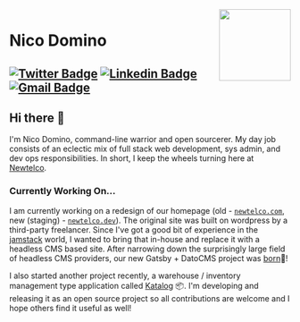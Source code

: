 <img align="right" src="https://imgur.com/46Xmagk.png" width="128" />

# Nico Domino

[![Twitter Badge](https://img.shields.io/badge/-@ndom91-1ca0f1?style=flat-square&labelColor=1ca0f1&logo=twitter&logoColor=white&link=https://twitter.com/ndom91)](https://twitter.com/ndom91) [![Linkedin Badge](https://img.shields.io/badge/-ndom91-blue?style=flat-square&logo=Linkedin&logoColor=white&link=https://www.linkedin.com/in/ndom91/)](https://www.linkedin.com/in/ndom91/) [![Gmail Badge](https://img.shields.io/badge/-yo@ndo.dev-c14438?style=flat-square&logo=gmail&logoColor=white&link=mailto:yo@ndo.dev)](mailto:yo@ndo.dev)
---

## Hi there 👋

I'm Nico Domino, command-line warrior and open sourcerer. My day job consists of an eclectic mix of full stack web development, sys admin, and dev ops responsibilities. In short, I keep the wheels turning here at [Newtelco](https://newtelco.dev).

### Currently Working On...

I am currently working on a redesign of our homepage (old - [`newtelco.com`](https://newtelco.com), new (staging) - [`newtelco.dev`](https://newtelco.dev)). The original site was built on wordpress by a third-party freelancer. Since I've got a good bit of experience in the [jamstack](https://www.netlify.com/jamstack/) world, I wanted to bring that in-house and replace it with a headless CMS based site. After narrowing down the surprisingly large field of headless CMS providers, our new Gatsby + DatoCMS project was [born](https://github.com/newtelco/newtelco-dato)🎉!

I also started another project recently, a warehouse / inventory management type application called [Katalog](https://github.com/ndom91/katalog) 📦. I'm developing and releasing it as an open source project so all contributions are welcome and I hope others find it useful as well!
